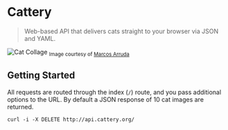 # Cattery

> Web-based API that delivers cats straight to your browser via JSON and YAML.

![Cat Collage](http://farm6.static.flickr.com/5201/5199108732_95fca5bfc7.jpg)
<sub>Image courtesy of [Marcos Arruda](http://www.flickriver.com/photos/marcosarruda/5199108732/)</sub>

## Getting Started

All requests are routed through the index (`/`) route, and you pass additional options to the URL. By default a JSON response of 10 cat images are returned.

```
curl -i -X DELETE http://api.cattery.org/
```
